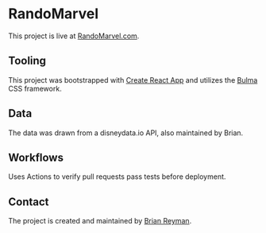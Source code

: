 # RandoMarvel

This project is live at [RandoMarvel.com](https://www.randomarvel.com/).

## Tooling

This project was bootstrapped with [Create React App](https://github.com/facebook/create-react-app) and utilizes the [Bulma](https://www.bulma.io) CSS framework.

## Data

The data was drawn from a disneydata.io API, also maintained by Brian.

## Workflows

Uses Actions to verify pull requests pass tests before deployment.

## Contact

The project is created and maintained by [Brian Reyman](https://www.brianreyman.com/).